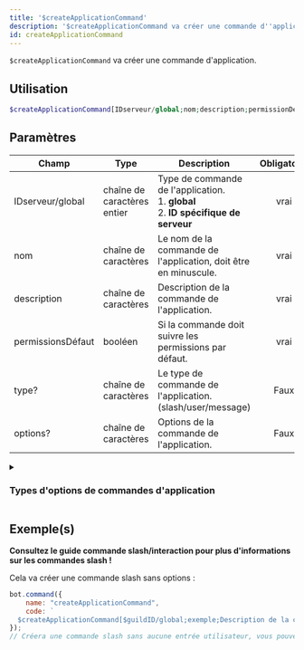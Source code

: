 ```yaml
---
title: '$createApplicationCommand'
description: '$createApplicationCommand va créer une commande d''application.'
id: createApplicationCommand
---
```


`$createApplicationCommand` va créer une commande d'application.

## Utilisation

```php
$createApplicationCommand[IDserveur/global;nom;description;permissionDéfaut;type?;options?]
```

## Paramètres

| Champ             | Type                        | Description                                                                                              | Obligatoire |
| ----------------- | --------------------------- | -------------------------------------------------------------------------------------------------------- |:-----------:|
| IDserveur/global  | chaîne de caractères entier | Type de commande de l'application. <br/> 1. **global** <br/> 2. **ID spécifique de serveur** |    vrai     |
| nom               | chaîne de caractères        | Le nom de la commande de l'application, doit être en minuscule.                                          |    vrai     |
| description       | chaîne de caractères        | Description de la commande de l'application.                                                             |    vrai     |
| permissionsDéfaut | booléen                     | Si la commande doit suivre les permissions par défaut.                                                   |    vrai     |
| type?             | chaîne de caractères        | Le type de commande de l'application. (slash/user/message)                                               |    Faux     |
| options?          | chaîne de caractères        | Options de la commande de l'application.                                                                 |    Faux     |

<details>
  <summary><h3> Types d'options de commandes d'application </h3></summary>

| NAME                | ID | NOTE                                                                                          |
| ------------------- | -- | --------------------------------------------------------------------------------------------- |
| SUB_COMMAND         | 1  |                                                                                               |
| SUB_COMMAND_GROUP | 2  |                                                                                               |
| STRING              | 3  |                                                                                               |
| INTEGER             | 4  | Tout entier entre -2^53 et 2^53                                                               |
| BOOLEAN             | 5  |                                                                                               |
| USER                | 6  |                                                                                               |
| CHANNEL             | 7  | Inclut tous les types de salons + catégories                                                  |
| ROLE                | 8  |                                                                                               |
| MENTIONABLE         | 9  | Inclut les utilisateurs et les rôles                                                          |
| NUMBER              | 10 | N'importe quel double entre -2^53 et 2^53                                                     |
| ATTACHMENT          | 11 | Objet [pièce jointe](https://discord.com/developers/docs/resources/channel#attachment-object) |

**Vous pouvez trouver plus d'informations dans la [documentation officielle de l'API de Discord](https://discord.com/developers/docs/interactions/application-commands#application-command-object-application-command-option-type).**

</details>

## Exemple(s)

**Consultez le guide commande slash/interaction pour plus d'informations sur les commandes slash !**

Cela va créer une commande slash sans options :

```js
bot.command({
    name: "createApplicationCommand",
    code: `
  $createApplicationCommand[$guildID/global;exemple;Description de la commande slahs !;true;slash]`
});
// Créera une commande slash sans aucune entrée utilisateur, vous pouvez choisir entre global/$guildID pour créer une commande globalement ou uniquement pour un serveur spécifique.
```